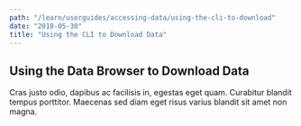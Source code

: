 ```yaml
---
path: "/learn/userguides/accessing-data/using-the-cli-to-download"
date: "2018-05-30"
title: "Using the CLI to Download Data"
---
```



## Using the Data Browser to Download Data

Cras justo odio, dapibus ac facilisis in, egestas eget quam. Curabitur blandit tempus porttitor. Maecenas sed diam eget risus varius blandit sit amet non magna.